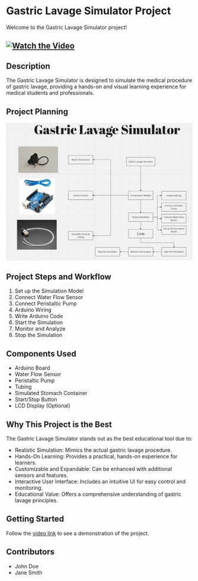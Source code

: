 # Gastric Lavage Simulator Project

Welcome to the Gastric Lavage Simulator project!

## [![Watch the Video](video_thumbnail.png)](https://drive.google.com/file/d/1I8HfTiA9kVP-dUlmKWVhIholbhqmzK7l/view?usp=sharing)

## Description
The Gastric Lavage Simulator is designed to simulate the medical procedure of gastric lavage, providing a hands-on and visual learning experience for medical students and professionals.

## Project Planning
![Gastric Lavage Simulator](Planning.jpeg)

## Project Steps and Workflow

1. Set up the Simulation Model
2. Connect Water Flow Sensor
3. Connect Peristaltic Pump
4. Arduino Wiring
5. Write Arduino Code
6. Start the Simulation
7. Monitor and Analyze
8. Stop the Simulation

## Components Used

- Arduino Board
- Water Flow Sensor
- Peristaltic Pump
- Tubing
- Simulated Stomach Container
- Start/Stop Button
- LCD Display (Optional)

## Why This Project is the Best

The Gastric Lavage Simulator stands out as the best educational tool due to:

- Realistic Simulation: Mimics the actual gastric lavage procedure.
- Hands-On Learning: Provides a practical, hands-on experience for learners.
- Customizable and Expandable: Can be enhanced with additional sensors and features.
- Interactive User Interface: Includes an intuitive UI for easy control and monitoring.
- Educational Value: Offers a comprehensive understanding of gastric lavage principles.

## Getting Started

Follow the [video link](https://www.youtube.com/watch?v=your_video_id) to see a demonstration of the project.

## Contributors

- John Doe
- Jane Smith
